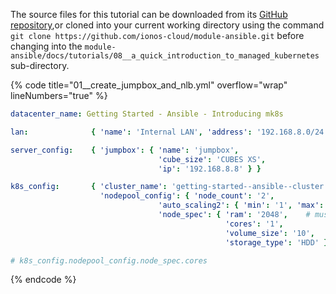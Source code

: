 The source files for this tutorial can be downloaded from its [GitHub repository](https://github.com/ionos-cloud/module-ansible/tree/master/docs/),or cloned into your current working directory using the command `git clone https://github.com/ionos-cloud/module-ansible.git` before changing into the `module-ansible/docs/tutorials/08__a_quick_introduction_to_managed_kubernetes` sub-directory.

{% code title="01__create_jumpbox_and_nlb.yml" overflow="wrap" lineNumbers="true" %}
```yml
datacenter_name: Getting Started - Ansible - Introducing mk8s

lan:              { 'name': 'Internal LAN', 'address': '192.168.8.0/24' }

server_config:    { 'jumpbox': { 'name': 'jumpbox',
                                 'cube_size': 'CUBES XS',
                                 'ip': '192.168.8.8' } }

k8s_config:       { 'cluster_name': 'getting-started--ansible--cluster', 
                    'nodepool_config': { 'node_count': '2',
                                 'auto_scaling2': { 'min': '1', 'max': '3' },
                                 'node_spec': { 'ram': '2048',    # must be 2048 or greater
                                                'cores': '1',
                                                'volume_size': '10',
                                                'storage_type': 'HDD' } } }

# k8s_config.nodepool_config.node_spec.cores
```
{% endcode %}